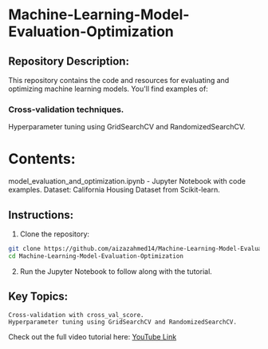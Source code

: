 # Machine-Learning-Model-Evaluation-Optimization

## Repository Description:
This repository contains the code and resources for evaluating and optimizing machine learning models. You'll find examples of:

### Cross-validation techniques.
Hyperparameter tuning using GridSearchCV and RandomizedSearchCV.

# Contents:
model_evaluation_and_optimization.ipynb - Jupyter Notebook with code examples.
Dataset: California Housing Dataset from Scikit-learn.

## Instructions:
1. Clone the repository:
```bash
git clone https://github.com/aizazahmed14/Machine-Learning-Model-Evaluation-Optimization.git  
cd Machine-Learning-Model-Evaluation-Optimization  
```
2. Run the Jupyter Notebook to follow along with the tutorial.

## Key Topics:
    Cross-validation with cross_val_score.
    Hyperparameter tuning using GridSearchCV and RandomizedSearchCV.
Check out the full video tutorial here: [YouTube Link](https://youtu.be/9NoHfinkWIg)
   
